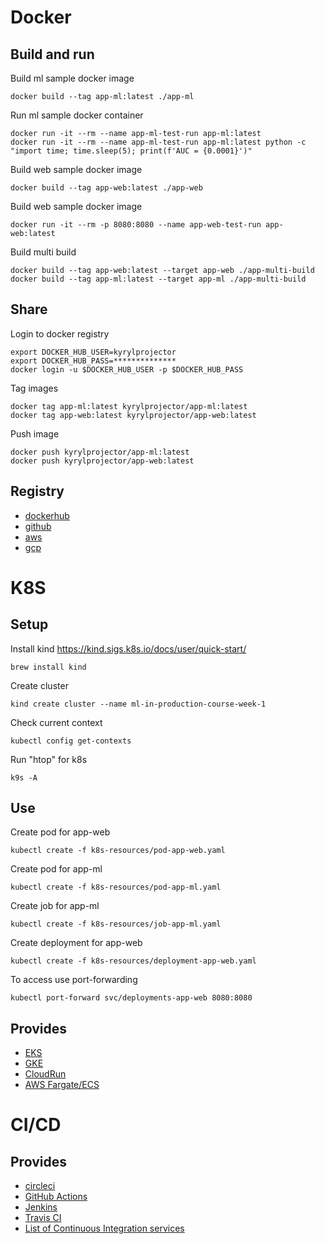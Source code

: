 # Docker 

## Build and run 

Build ml sample docker image 

```
docker build --tag app-ml:latest ./app-ml
```

Run ml sample docker container 

```
docker run -it --rm --name app-ml-test-run app-ml:latest
docker run -it --rm --name app-ml-test-run app-ml:latest python -c "import time; time.sleep(5); print(f'AUC = {0.0001}')"
```


Build web sample docker image 

```
docker build --tag app-web:latest ./app-web
```

Build web sample docker image 

```
docker run -it --rm -p 8080:8080 --name app-web-test-run app-web:latest
```


Build multi build 

```
docker build --tag app-web:latest --target app-web ./app-multi-build
docker build --tag app-ml:latest --target app-ml ./app-multi-build
```

## Share


Login to docker registry 

```
export DOCKER_HUB_USER=kyrylprojector
export DOCKER_HUB_PASS=**************
docker login -u $DOCKER_HUB_USER -p $DOCKER_HUB_PASS
```

Tag images


```
docker tag app-ml:latest kyrylprojector/app-ml:latest
docker tag app-web:latest kyrylprojector/app-web:latest
```


Push image 


```
docker push kyrylprojector/app-ml:latest
docker push kyrylprojector/app-web:latest
```

## Registry

- [dockerhub](https://hub.docker.com/)
- [github](https://github.com/features/packages)
- [aws](https://aws.amazon.com/ecr/)
- [gcp](https://cloud.google.com/container-registry)


# K8S

## Setup 

Install kind 
https://kind.sigs.k8s.io/docs/user/quick-start/

```
brew install kind
```

Create cluster

```
kind create cluster --name ml-in-production-course-week-1
```

Check current context

```
kubectl config get-contexts
```


Run "htop" for k8s 

```
k9s -A
```

## Use

Create pod for app-web

```
kubectl create -f k8s-resources/pod-app-web.yaml
```

Create pod for app-ml

```
kubectl create -f k8s-resources/pod-app-ml.yaml
```

Create job for app-ml

```
kubectl create -f k8s-resources/job-app-ml.yaml
```

Create deployment for app-web

```
kubectl create -f k8s-resources/deployment-app-web.yaml
```

To access use port-forwarding 

```
kubectl port-forward svc/deployments-app-web 8080:8080
```

## Provides 

- [EKS](https://aws.amazon.com/eks/)
- [GKE](https://cloud.google.com/kubernetes-engine)
- [CloudRun](https://cloud.google.com/run)
- [AWS Fargate/ECS](https://aws.amazon.com/fargate/)

# CI/CD 


## Provides 

- [circleci](https://circleci.com/)
- [GitHub Actions](https://docs.github.com/en/actions)
- [Jenkins](https://www.jenkins.io/)
- [Travis CI](https://www.travis-ci.com/)
- [List of Continuous Integration services](https://github.com/ligurio/awesome-ci)